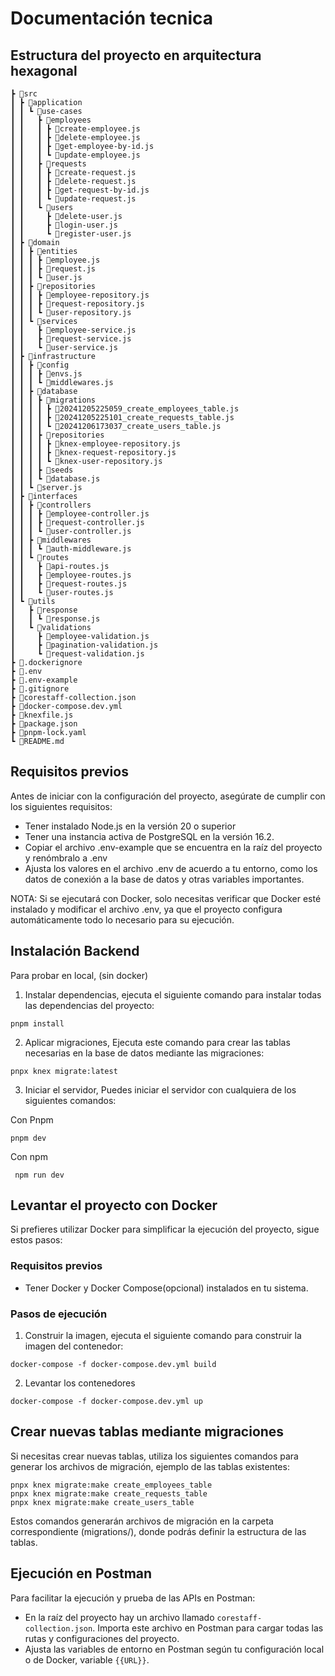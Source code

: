 
# Documentación tecnica

## Estructura del proyecto en arquitectura hexagonal
```
┣ 📂src
┃ ┣ 📂application
┃ ┃ ┗ 📂use-cases
┃ ┃   ┣ 📂employees
┃ ┃   ┃ ┣ 📜create-employee.js
┃ ┃   ┃ ┣ 📜delete-employee.js
┃ ┃   ┃ ┣ 📜get-employee-by-id.js
┃ ┃   ┃ ┗ 📜update-employee.js
┃ ┃   ┣ 📂requests
┃ ┃   ┃ ┣ 📜create-request.js
┃ ┃   ┃ ┣ 📜delete-request.js
┃ ┃   ┃ ┣ 📜get-request-by-id.js
┃ ┃   ┃ ┗ 📜update-request.js
┃ ┃   ┗ 📂users
┃ ┃     ┣ 📜delete-user.js
┃ ┃     ┣ 📜login-user.js
┃ ┃     ┗ 📜register-user.js
┃ ┣ 📂domain
┃ ┃ ┣ 📂entities
┃ ┃ ┃ ┣ 📜employee.js
┃ ┃ ┃ ┣ 📜request.js
┃ ┃ ┃ ┗ 📜user.js
┃ ┃ ┣ 📂repositories
┃ ┃ ┃ ┣ 📜employee-repository.js
┃ ┃ ┃ ┣ 📜request-repository.js
┃ ┃ ┃ ┗ 📜user-repository.js
┃ ┃ ┗ 📂services
┃ ┃   ┣ 📜employee-service.js
┃ ┃   ┣ 📜request-service.js
┃ ┃   ┗ 📜user-service.js
┃ ┣ 📂infrastructure
┃ ┃ ┣ 📂config
┃ ┃ ┃ ┣ 📜envs.js
┃ ┃ ┃ ┗ 📜middlewares.js
┃ ┃ ┣ 📂database
┃ ┃ ┃ ┣ 📂migrations
┃ ┃ ┃ ┃ ┣ 📜20241205225059_create_employees_table.js
┃ ┃ ┃ ┃ ┣ 📜20241205225101_create_requests_table.js
┃ ┃ ┃ ┃ ┗ 📜20241206173037_create_users_table.js
┃ ┃ ┃ ┣ 📂repositories
┃ ┃ ┃ ┃ ┣ 📜knex-employee-repository.js
┃ ┃ ┃ ┃ ┣ 📜knex-request-repository.js
┃ ┃ ┃ ┃ ┗ 📜knex-user-repository.js
┃ ┃ ┃ ┣ 📂seeds
┃ ┃ ┃ ┗ 📜database.js
┃ ┃ ┗ 📜server.js
┃ ┣ 📂interfaces
┃ ┃ ┣ 📂controllers
┃ ┃ ┃ ┣ 📜employee-controller.js
┃ ┃ ┃ ┣ 📜request-controller.js
┃ ┃ ┃ ┗ 📜user-controller.js
┃ ┃ ┣ 📂middlewares
┃ ┃ ┃ ┗ 📜auth-middleware.js
┃ ┃ ┗ 📂routes
┃ ┃   ┣ 📜api-routes.js
┃ ┃   ┣ 📜employee-routes.js
┃ ┃   ┣ 📜request-routes.js
┃ ┃   ┗ 📜user-routes.js
┃ ┗ 📂utils
┃   ┣ 📂response
┃   ┃ ┗ 📜response.js
┃   ┗ 📂validations
┃     ┣ 📜employee-validation.js
┃     ┣ 📜pagination-validation.js
┃     ┗ 📜request-validation.js
┣ 📜.dockerignore
┣ 📜.env
┣ 📜.env-example
┣ 📜.gitignore
┣ 📜corestaff-collection.json
┣ 📜docker-compose.dev.yml
┣ 📜knexfile.js
┣ 📜package.json
┣ 📜pnpm-lock.yaml
┗ 📜README.md

```

## Requisitos previos

Antes de iniciar con la configuración del proyecto, asegúrate de cumplir con los siguientes requisitos:

  - Tener instalado Node.js en la versión 20 o superior
  - Tener una instancia activa de PostgreSQL en la versión 16.2. 
  - Copiar el archivo .env-example que se encuentra en la raíz del proyecto y renómbralo a .env
  - Ajusta los valores en el archivo .env de acuerdo a tu entorno, como los datos de conexión a la base de datos y otras variables importantes.

NOTA: Si se ejecutará con Docker, solo necesitas verificar que Docker esté instalado y modificar el archivo .env, ya que el proyecto configura automáticamente todo lo necesario para su ejecución.

## Instalación Backend
Para probar en local, (sin docker)

1. Instalar dependencias, ejecuta el siguiente comando para instalar todas las dependencias del proyecto:
```
pnpm install
```

2. Aplicar migraciones, Ejecuta este comando para crear las tablas necesarias en la base de datos mediante las migraciones:
``` 
pnpx knex migrate:latest
```

3. Iniciar el servidor, Puedes iniciar el servidor con cualquiera de los siguientes comandos:


Con Pnpm
```
pnpm dev
```
Con npm
```
 npm run dev  
```

## Levantar el proyecto con Docker

Si prefieres utilizar Docker para simplificar la ejecución del proyecto, sigue estos pasos:

### Requisitos previos
  - Tener Docker y Docker Compose(opcional) instalados en tu sistema.

### Pasos de ejecución

1. Construir la imagen, ejecuta el siguiente comando para construir la imagen del contenedor:
```
docker-compose -f docker-compose.dev.yml build
```
2. Levantar los contenedores 
```
docker-compose -f docker-compose.dev.yml up
```

## Crear nuevas tablas mediante migraciones
Si necesitas crear nuevas tablas, utiliza los siguientes comandos para generar los archivos de migración, ejemplo de las tablas existentes: 
```
pnpx knex migrate:make create_employees_table
pnpx knex migrate:make create_requests_table
pnpx knex migrate:make create_users_table
```
Estos comandos generarán archivos de migración en la carpeta correspondiente (migrations/), donde podrás definir la estructura de las tablas.


## Ejecución en Postman

Para facilitar la ejecución y prueba de las APIs en Postman:

  - En la raíz del proyecto hay un archivo llamado ```corestaff-collection.json```.
Importa este archivo en Postman para cargar todas las rutas y configuraciones del proyecto.
  - Ajusta las variables de entorno en Postman según tu configuración local o de Docker, variable ```{{URL}}```.